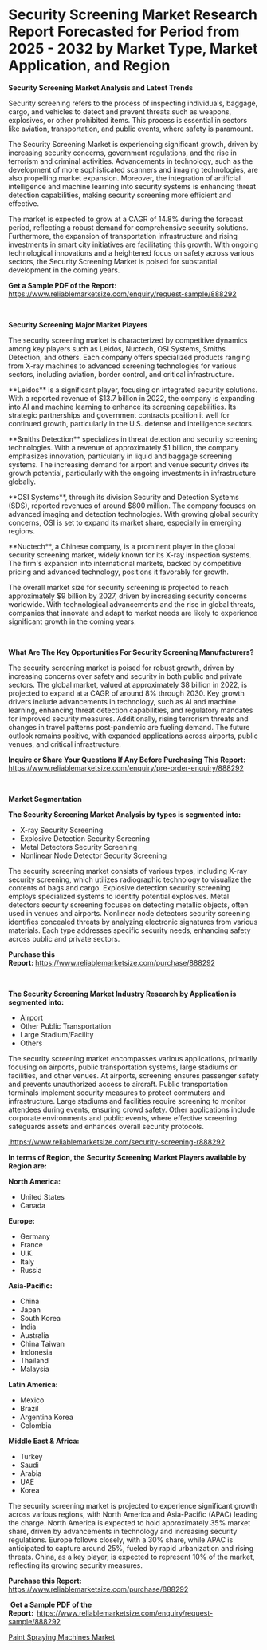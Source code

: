 <p><h1>Security Screening Market Research Report Forecasted for Period from 2025 -  2032 by Market Type, Market Application, and Region</h1></p><p><strong>Security Screening Market Analysis and Latest Trends</strong></p>
<p><p>Security screening refers to the process of inspecting individuals, baggage, cargo, and vehicles to detect and prevent threats such as weapons, explosives, or other prohibited items. This process is essential in sectors like aviation, transportation, and public events, where safety is paramount.</p><p>The Security Screening Market is experiencing significant growth, driven by increasing security concerns, government regulations, and the rise in terrorism and criminal activities. Advancements in technology, such as the development of more sophisticated scanners and imaging technologies, are also propelling market expansion. Moreover, the integration of artificial intelligence and machine learning into security systems is enhancing threat detection capabilities, making security screening more efficient and effective. </p><p>The market is expected to grow at a CAGR of 14.8% during the forecast period, reflecting a robust demand for comprehensive security solutions. Furthermore, the expansion of transportation infrastructure and rising investments in smart city initiatives are facilitating this growth. With ongoing technological innovations and a heightened focus on safety across various sectors, the Security Screening Market is poised for substantial development in the coming years.</p></p>
<p><strong>Get a Sample PDF of the Report:&nbsp;</strong> <a href="https://www.reliablemarketsize.com/enquiry/request-sample/888292?utm_campaign=2008&utm_medium=2&utm_source=Github&utm_content=ia&utm_term=09042025&utm_id=security-screening">https://www.reliablemarketsize.com/enquiry/request-sample/888292</a></p>
<p>&nbsp;</p>
<p><strong>Security Screening Major Market Players</strong></p>
<p><p>The security screening market is characterized by competitive dynamics among key players such as Leidos, Nuctech, OSI Systems, Smiths Detection, and others. Each company offers specialized products ranging from X-ray machines to advanced screening technologies for various sectors, including aviation, border control, and critical infrastructure.</p><p>**Leidos** is a significant player, focusing on integrated security solutions. With a reported revenue of $13.7 billion in 2022, the company is expanding into AI and machine learning to enhance its screening capabilities. Its strategic partnerships and government contracts position it well for continued growth, particularly in the U.S. defense and intelligence sectors.</p><p>**Smiths Detection** specializes in threat detection and security screening technologies. With a revenue of approximately $1 billion, the company emphasizes innovation, particularly in liquid and baggage screening systems. The increasing demand for airport and venue security drives its growth potential, particularly with the ongoing investments in infrastructure globally.</p><p>**OSI Systems**, through its division Security and Detection Systems (SDS), reported revenues of around $800 million. The company focuses on advanced imaging and detection technologies. With growing global security concerns, OSI is set to expand its market share, especially in emerging regions.</p><p>**Nuctech**, a Chinese company, is a prominent player in the global security screening market, widely known for its X-ray inspection systems. The firm's expansion into international markets, backed by competitive pricing and advanced technology, positions it favorably for growth.</p><p>The overall market size for security screening is projected to reach approximately $9 billion by 2027, driven by increasing security concerns worldwide. With technological advancements and the rise in global threats, companies that innovate and adapt to market needs are likely to experience significant growth in the coming years.</p></p>
<p>&nbsp;</p>
<p><strong>What Are The Key Opportunities For Security Screening Manufacturers?</strong></p>
<p><p>The security screening market is poised for robust growth, driven by increasing concerns over safety and security in both public and private sectors. The global market, valued at approximately $8 billion in 2022, is projected to expand at a CAGR of around 8% through 2030. Key growth drivers include advancements in technology, such as AI and machine learning, enhancing threat detection capabilities, and regulatory mandates for improved security measures. Additionally, rising terrorism threats and changes in travel patterns post-pandemic are fueling demand. The future outlook remains positive, with expanded applications across airports, public venues, and critical infrastructure.</p></p>
<p><strong>Inquire or Share Your Questions If Any Before Purchasing This Report:</strong> <a href="https://www.reliablemarketsize.com/enquiry/pre-order-enquiry/888292?utm_campaign=2008&utm_medium=2&utm_source=Github&utm_content=ia&utm_term=09042025&utm_id=security-screening">https://www.reliablemarketsize.com/enquiry/pre-order-enquiry/888292</a></p>
<p>&nbsp;</p>
<p><strong>Market Segmentation</strong></p>
<p><strong>The Security Screening Market Analysis by types is segmented into:</strong></p>
<p><ul><li>X-ray Security Screening</li><li>Explosive Detection Security Screening</li><li>Metal Detectors Security Screening</li><li>Nonlinear Node Detector Security Screening</li></ul></p>
<p><p>The security screening market consists of various types, including X-ray security screening, which utilizes radiographic technology to visualize the contents of bags and cargo. Explosive detection security screening employs specialized systems to identify potential explosives. Metal detectors security screening focuses on detecting metallic objects, often used in venues and airports. Nonlinear node detectors security screening identifies concealed threats by analyzing electronic signatures from various materials. Each type addresses specific security needs, enhancing safety across public and private sectors.</p></p>
<p><strong>Purchase this Report:&nbsp;</strong><a href="https://www.reliablemarketsize.com/purchase/888292?utm_campaign=2008&utm_medium=2&utm_source=Github&utm_content=ia&utm_term=09042025&utm_id=security-screening">https://www.reliablemarketsize.com/purchase/888292</a></p>
<p>&nbsp;</p>
<p><strong>The Security Screening Market Industry Research by Application is segmented into:</strong></p>
<p><ul><li>Airport</li><li>Other Public Transportation</li><li>Large Stadium/Facility</li><li>Others</li></ul></p>
<p><p>The security screening market encompasses various applications, primarily focusing on airports, public transportation systems, large stadiums or facilities, and other venues. At airports, screening ensures passenger safety and prevents unauthorized access to aircraft. Public transportation terminals implement security measures to protect commuters and infrastructure. Large stadiums and facilities require screening to monitor attendees during events, ensuring crowd safety. Other applications include corporate environments and public events, where effective screening safeguards assets and enhances overall security protocols.</p></p>
<p><a href="https://www.reliablemarketsize.com/security-screening-r888292?utm_campaign=2008&utm_medium=2&utm_source=Github&utm_content=ia&utm_term=09042025&utm_id=security-screening">&nbsp;https://www.reliablemarketsize.com/security-screening-r888292</a></p>
<p><strong>In terms of Region, the Security Screening Market Players available by Region are:</strong></p>
<p>
    <p> <strong> North America: </strong>
        <ul>
            <li>United States</li>
            <li>Canada</li>
        </ul>
        </p> 
    <p> <strong> Europe: </strong>
        <ul>
            <li>Germany</li>
            <li>France</li>
            <li>U.K.</li>
            <li>Italy</li>
            <li>Russia</li>
        </ul>
        </p> 
    <p> <strong> Asia-Pacific: </strong>
        <ul>
            <li>China</li>
            <li>Japan</li>
            <li>South Korea</li>
            <li>India</li>
            <li>Australia</li>
            <li>China Taiwan</li>
            <li>Indonesia</li>
            <li>Thailand</li>
            <li>Malaysia</li>
        </ul>
        </p> 
    <p> <strong> Latin America: </strong>
        <ul>
            <li>Mexico</li>
            <li>Brazil</li>
            <li>Argentina Korea</li>
            <li>Colombia</li>
        </ul>
        </p> 
    <p> <strong> Middle East & Africa: </strong>
        <ul>
            <li>Turkey</li>
            <li>Saudi</li>
            <li>Arabia</li>
            <li>UAE</li>
            <li>Korea</li>
        </ul>
    </p>
    </p>
<p><p>The security screening market is projected to experience significant growth across various regions, with North America and Asia-Pacific (APAC) leading the charge. North America is expected to hold approximately 35% market share, driven by advancements in technology and increasing security regulations. Europe follows closely, with a 30% share, while APAC is anticipated to capture around 25%, fueled by rapid urbanization and rising threats. China, as a key player, is expected to represent 10% of the market, reflecting its growing security measures.</p></p>
<p><strong>Purchase this Report: </strong><a href="https://www.reliablemarketsize.com/purchase/888292?utm_campaign=2008&utm_medium=2&utm_source=Github&utm_content=ia&utm_term=09042025&utm_id=security-screening">https://www.reliablemarketsize.com/purchase/888292</a></p>
<p>&nbsp;<strong>Get a Sample PDF of the Report:&nbsp;&nbsp;</strong><a href="https://www.reliablemarketsize.com/enquiry/request-sample/888292?utm_campaign=2008&utm_medium=2&utm_source=Github&utm_content=ia&utm_term=09042025&utm_id=security-screening">https://www.reliablemarketsize.com/enquiry/request-sample/888292</a></p>
<p><strong></strong></p>
<p><p><a href="https://github.com/pearlinewhite4692/Market-Research-Report-List-1/blob/main/paint-spraying-machines-market.md?utm_campaign=2008&utm_medium=2&utm_source=Github&utm_content=ia&utm_term=09042025&utm_id=security-screening">Paint Spraying Machines Market</a></p></p>